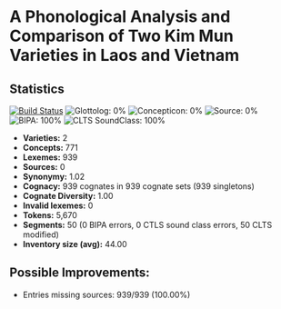 # A Phonological Analysis and Comparison of Two Kim Mun Varieties in Laos and Vietnam

## Statistics


[![Build Status](https://travis-ci.org/lexibank/clarkkimmun.svg?branch=master)](https://travis-ci.org/lexibank/clarkkimmun)
![Glottolog: 0%](https://img.shields.io/badge/Glottolog-0%25-red.svg "Glottolog: 0%")
![Concepticon: 0%](https://img.shields.io/badge/Concepticon-0%25-red.svg "Concepticon: 0%")
![Source: 0%](https://img.shields.io/badge/Source-0%25-red.svg "Source: 0%")
![BIPA: 100%](https://img.shields.io/badge/BIPA-100%25-brightgreen.svg "BIPA: 100%")
![CLTS SoundClass: 100%](https://img.shields.io/badge/CLTS%20SoundClass-100%25-brightgreen.svg "CLTS SoundClass: 100%")

- **Varieties:** 2
- **Concepts:** 771
- **Lexemes:** 939
- **Sources:** 0
- **Synonymy:** 1.02
- **Cognacy:** 939 cognates in 939 cognate sets (939 singletons)
- **Cognate Diversity:** 1.00
- **Invalid lexemes:** 0
- **Tokens:** 5,670
- **Segments:** 50 (0 BIPA errors, 0 CTLS sound class errors, 50 CLTS modified)
- **Inventory size (avg):** 44.00

## Possible Improvements:



- Entries missing sources: 939/939 (100.00%)